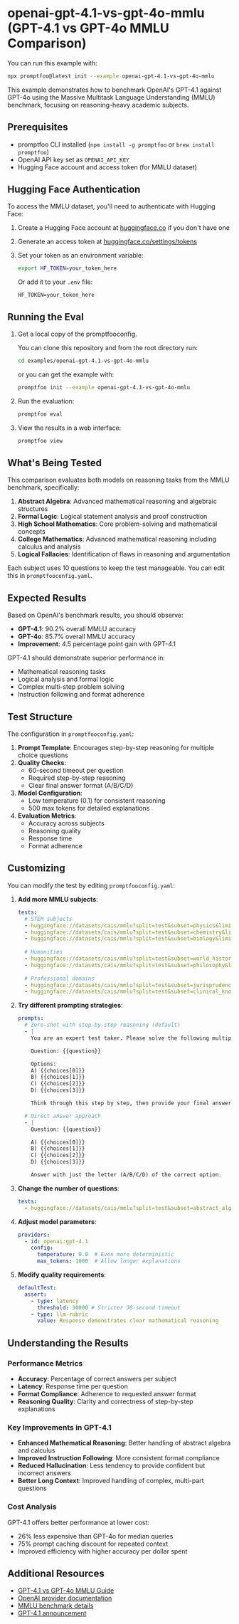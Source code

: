 # openai-gpt-4.1-vs-gpt-4o-mmlu (GPT-4.1 vs GPT-4o MMLU Comparison)

You can run this example with:

```bash
npx promptfoo@latest init --example openai-gpt-4.1-vs-gpt-4o-mmlu
```

This example demonstrates how to benchmark OpenAI's GPT-4.1 against GPT-4o using the Massive Multitask Language Understanding (MMLU) benchmark, focusing on reasoning-heavy academic subjects.

## Prerequisites

- promptfoo CLI installed (`npm install -g promptfoo` or `brew install promptfoo`)
- OpenAI API key set as `OPENAI_API_KEY`
- Hugging Face account and access token (for MMLU dataset)

## Hugging Face Authentication

To access the MMLU dataset, you'll need to authenticate with Hugging Face:

1. Create a Hugging Face account at [huggingface.co](https://huggingface.co) if you don't have one
2. Generate an access token at [huggingface.co/settings/tokens](https://huggingface.co/settings/tokens)
3. Set your token as an environment variable:

   ```bash
   export HF_TOKEN=your_token_here
   ```

   Or add it to your `.env` file:

   ```env
   HF_TOKEN=your_token_here
   ```

## Running the Eval

1. Get a local copy of the promptfooconfig.

   You can clone this repository and from the root directory run:

   ```bash
   cd examples/openai-gpt-4.1-vs-gpt-4o-mmlu
   ```

   or you can get the example with:

   ```bash
   promptfoo init --example openai-gpt-4.1-vs-gpt-4o-mmlu
   ```

2. Run the evaluation:

   ```bash
   promptfoo eval
   ```

3. View the results in a web interface:

   ```bash
   promptfoo view
   ```

## What's Being Tested

This comparison evaluates both models on reasoning tasks from the MMLU benchmark, specifically:

1. **Abstract Algebra**: Advanced mathematical reasoning and algebraic structures
2. **Formal Logic**: Logical statement analysis and proof construction
3. **High School Mathematics**: Core problem-solving and mathematical concepts
4. **College Mathematics**: Advanced mathematical reasoning including calculus and analysis
5. **Logical Fallacies**: Identification of flaws in reasoning and argumentation

Each subject uses 10 questions to keep the test manageable. You can edit this in `promptfooconfig.yaml`.

## Expected Results

Based on OpenAI's benchmark results, you should observe:

- **GPT-4.1**: 90.2% overall MMLU accuracy
- **GPT-4o**: 85.7% overall MMLU accuracy
- **Improvement**: 4.5 percentage point gain with GPT-4.1

GPT-4.1 should demonstrate superior performance in:
- Mathematical reasoning tasks
- Logical analysis and formal logic
- Complex multi-step problem solving
- Instruction following and format adherence

## Test Structure

The configuration in `promptfooconfig.yaml`:

1. **Prompt Template**: Encourages step-by-step reasoning for multiple choice questions
2. **Quality Checks**:
   - 60-second timeout per question
   - Required step-by-step reasoning
   - Clear final answer format (A/B/C/D)
3. **Model Configuration**:
   - Low temperature (0.1) for consistent reasoning
   - 500 max tokens for detailed explanations
4. **Evaluation Metrics**:
   - Accuracy across subjects
   - Reasoning quality
   - Response time
   - Format adherence

## Customizing

You can modify the test by editing `promptfooconfig.yaml`:

1. **Add more MMLU subjects**:

   ```yaml
   tests:
     # STEM subjects
     - huggingface://datasets/cais/mmlu?split=test&subset=physics&limit=10
     - huggingface://datasets/cais/mmlu?split=test&subset=chemistry&limit=10
     - huggingface://datasets/cais/mmlu?split=test&subset=biology&limit=10
     
     # Humanities
     - huggingface://datasets/cais/mmlu?split=test&subset=world_history&limit=10
     - huggingface://datasets/cais/mmlu?split=test&subset=philosophy&limit=10
     
     # Professional domains
     - huggingface://datasets/cais/mmlu?split=test&subset=jurisprudence&limit=10
     - huggingface://datasets/cais/mmlu?split=test&subset=clinical_knowledge&limit=10
   ```

2. **Try different prompting strategies**:

   ```yaml
   prompts:
     # Zero-shot with step-by-step reasoning (default)
     - |
       You are an expert test taker. Please solve the following multiple choice question step by step.

       Question: {{question}}

       Options:
       A) {{choices[0]}}
       B) {{choices[1]}}
       C) {{choices[2]}}
       D) {{choices[3]}}

       Think through this step by step, then provide your final answer in the format "Therefore, the answer is A/B/C/D."

     # Direct answer approach
     - |
       Question: {{question}}

       A) {{choices[0]}}
       B) {{choices[1]}}
       C) {{choices[2]}}
       D) {{choices[3]}}

       Answer with just the letter (A/B/C/D) of the correct option.
   ```

3. **Change the number of questions**:

   ```yaml
   tests:
     - huggingface://datasets/cais/mmlu?split=test&subset=abstract_algebra&limit=20 # Test 20 questions per subject
   ```

4. **Adjust model parameters**:

   ```yaml
   providers:
     - id: openai:gpt-4.1
       config:
         temperature: 0.0  # Even more deterministic
         max_tokens: 1000  # Allow longer explanations
   ```

5. **Modify quality requirements**:

   ```yaml
   defaultTest:
     assert:
       - type: latency
         threshold: 30000 # Stricter 30-second timeout
       - type: llm-rubric
         value: Response demonstrates clear mathematical reasoning
   ```

## Understanding the Results

### Performance Metrics

- **Accuracy**: Percentage of correct answers per subject
- **Latency**: Response time per question
- **Format Compliance**: Adherence to requested answer format
- **Reasoning Quality**: Clarity and correctness of step-by-step explanations

### Key Improvements in GPT-4.1

- **Enhanced Mathematical Reasoning**: Better handling of abstract algebra and calculus
- **Improved Instruction Following**: More consistent format compliance
- **Reduced Hallucination**: Less tendency to provide confident but incorrect answers
- **Better Long Context**: Improved handling of complex, multi-part questions

### Cost Analysis

GPT-4.1 offers better performance at lower cost:
- 26% less expensive than GPT-4o for median queries
- 75% prompt caching discount for repeated context
- Improved efficiency with higher accuracy per dollar spent

## Additional Resources

- [GPT-4.1 vs GPT-4o MMLU Guide](/docs/guides/gpt-4.1-vs-gpt-4o-mmlu)
- [OpenAI provider documentation](https://promptfoo.dev/docs/providers/openai)
- [MMLU benchmark details](https://huggingface.co/datasets/cais/mmlu)
- [GPT-4.1 announcement](https://openai.com/index/introducing-gpt-4-1-in-the-api/) 